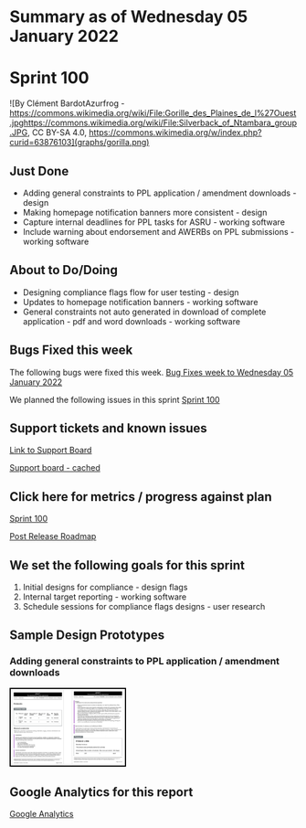# Summary as of Wednesday 05 January 2022 

# Sprint 100
![By Clément BardotAzurfrog - https://commons.wikimedia.org/wiki/File:Gorille_des_Plaines_de_l%27Ouest.jpghttps://commons.wikimedia.org/wiki/File:Silverback_of_Ntambara_group.JPG, CC BY-SA 4.0, https://commons.wikimedia.org/w/index.php?curid=63876103](graphs/gorilla.png)

## Just Done
* Adding general constraints to PPL application / amendment downloads - design
* Making homepage notification banners more consistent - design
* Capture internal deadlines for PPL tasks for ASRU - working software
* Include warning about endorsement and AWERBs on PPL submissions - working software 

## About to Do/Doing
* Designing compliance flags flow for user testing - design
* Updates to homepage notification banners - working software
* General constraints not auto generated in download of complete application - pdf and word downloads - working software

## Bugs Fixed this week
The following bugs were fixed this week.
[Bug Fixes week to Wednesday 05 January 2022](graphs/bugs05012022.png)

We planned the following issues in this sprint 
[Sprint 100](graphs/sprint05012022.png)

## Support tickets and known issues
[Link to Support Board](https://collaboration.homeoffice.gov.uk/jira/secure/RapidBoard.jspa?rapidView=1717&selectedIssue=ASSB-253)

[Support board - cached](graphs/supportBoard05012022.png)

## Click here for metrics / progress against plan
[Sprint 100](graphs/progress05012022.png)

[Post Release Roadmap](graphs/roadmap05012022.png)

## We set the following goals for this sprint
1. Initial designs for compliance - design flags 
2. Internal target reporting - working software 
3. Schedule sessions for compliance flags designs - user research

## Sample Design Prototypes
### Adding general constraints to PPL application / amendment downloads
<a href="graphs/proto1_05012022.png"><img src="graphs/proto1_05012022.png" alt="HTML5 Icon" width="200" style="border:2px solid black"></a>
<br>


## Google Analytics for this report
[Google Analytics](graphs/GA05012022.png)

